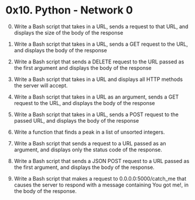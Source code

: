 # 0x10. Python - Network 0

0. Write a Bash script that takes in a URL, sends a request to that URL, and displays the size of the body of the response

1. Write a Bash script that takes in a URL, sends a GET request to the URL, and displays the body of the response

2. Write a Bash script that sends a DELETE request to the URL passed as the first argument and displays the body of the response

3. Write a Bash script that takes in a URL and displays all HTTP methods the server will accept.

4. Write a Bash script that takes in a URL as an argument, sends a GET request to the URL, and displays the body of the response

5. Write a Bash script that takes in a URL, sends a POST request to the passed URL, and displays the body of the response

6. Write a function that finds a peak in a list of unsorted integers.

7. Write a Bash script that sends a request to a URL passed as an argument, and displays only the status code of the response.

8. Write a Bash script that sends a JSON POST request to a URL passed as the first argument, and displays the body of the response.

9. Write a Bash script that makes a request to 0.0.0.0:5000/catch_me that causes the server to respond with a message containing You got me!, in the body of the response.

